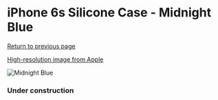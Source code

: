 # iPhone 6s Silicone Case - Midnight Blue

[Return to previous page](/iphone_6)

[High-resolution image from Apple](https://store.storeimages.cdn-apple.com/8756/as-images.apple.com/is/MKY22?wid=4500&hei=4500&fmt=png)

<div style="width: 384px"><img src="/everysource/MKY22.png" alt="Midnight Blue"></div>

### Under construction
